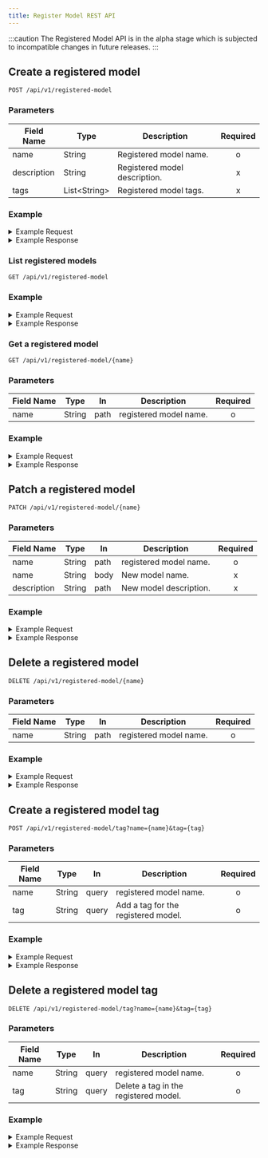 ```yaml
---
title: Register Model REST API
---
```


<!--
Licensed to the Apache Software Foundation (ASF) under one
or more contributor license agreements.  See the NOTICE file
distributed with this work for additional information
regarding copyright ownership.  The ASF licenses this file
to you under the Apache License, Version 2.0 (the
"License"); you may not use this file except in compliance
with the License.  You may obtain a copy of the License at

  http://www.apache.org/licenses/LICENSE-2.0

Unless required by applicable law or agreed to in writing,
software distributed under the License is distributed on an
"AS IS" BASIS, WITHOUT WARRANTIES OR CONDITIONS OF ANY
KIND, either express or implied.  See the License for the
specific language governing permissions and limitations
under the License.
-->

:::caution
The Registered Model API is in the alpha stage which is subjected to incompatible changes in future releases.
:::

## Create a registered model
`POST /api/v1/registered-model`

### Parameters

| Field Name  | Type          | Description                   | Required |
| ----------- | ------------- | ----------------------------- | :------: |
| name        | String        | Registered model name.        |    o     |
| description | String        | Registered model description. |    x     |
| tags        | List<String\> | Registered model tags.        |    x     |

### Example

<details>
<summary>Example Request</summary>
<div>

```shell
curl -X POST -H "Content-Type: application/json" -d '
{
   "name": "example_name",
   "description": "example_description",
   "tags": ["123", "456"]
   }
' http://127.0.0.1:32080/api/v1/registered-model
```
</div>
</details>

<details>
<summary>Example Response</summary>
<div>

```json
{
    "status":"OK",
    "code":200,
    "success":true,
    "message":"Create a registered model instance",
    "result":null,
    "attributes":{}
}
```
</div>
</details>

### List registered models
`GET /api/v1/registered-model`

### Example

<details>
<summary>Example Request</summary>
<div>

```shell
curl -X GET http://127.0.0.1:32080/api/v1/registered-model
```
</div>
</details>

<details>
<summary>Example Response</summary>
<div>

```json
{
   "attributes" : {},
   "code" : 200,
   "message" : "List all registered model instances",
   "result" : [
      {
         "creationTime" : "2021-12-16 10:14:06",
         "description" : "example_description",
         "lastUpdatedTime" : "2021-12-16 10:14:06",
         "name" : "example_name",
         "tags" : [
            "123",
            "456"
         ]
      },
      {
         "creationTime" : "2021-12-16 10:16:25",
         "description" : "example_description",
         "lastUpdatedTime" : "2021-12-16 10:16:25",
         "name" : "example_name1",
         "tags" : [
            "123",
            "456"
         ]
      },
      {
         "creationTime" : "2021-12-12 02:27:05",
         "description" : null,
         "lastUpdatedTime" : "2021-12-14 12:49:33",
         "name" : "register",
         "tags" : []
      }
   ],
   "status" : "OK",
   "success" : true
}
```
</div>
</details>

### Get a registered model
`GET /api/v1/registered-model/{name}`

### Parameters

| Field Name | Type   | In   | Description            | Required |
| ---------- | ------ | ---- | ---------------------- | :------: |
| name       | String | path | registered model name. |    o     |
### Example

<details>
<summary>Example Request</summary>
<div>

```shell
curl -X GET http://127.0.0.1:32080/api/v1/registered-model/example_name
```
</div>
</details>

<details>
<summary>Example Response</summary>
<div>

```json
{
   "attributes" : {},
   "code" : 200,
   "message" : "Get the registered model instance",
   "result" : {
      "creationTime" : "2021-12-16 10:14:06",
      "description" : "example_description",
      "lastUpdatedTime" : "2021-12-16 10:14:06",
      "name" : "example_name",
      "tags" : [
         "123",
         "456"
      ]
   },
   "status" : "OK",
   "success" : true
}
```
</div>
</details>

## Patch a registered model
`PATCH /api/v1/registered-model/{name}`

### Parameters

| Field Name  | Type   | In   | Description            | Required |
| ----------- | ------ | ---- | ---------------------- | :------: |
| name        | String | path | registered model name. |    o     |
| name        | String | body | New model name.        |    x     |
| description | String | path | New model description. |    x     |

### Example

<details>
<summary>Example Request</summary>
<div>

```shell
curl -X PATCH -H "Content-Type: application/json" -d '
{
    "name": "new_name",
    "description": "new_description"
}' http://127.0.0.1:32080/api/v1/registered-model/example_name
```
</div>
</details>


<details>
<summary>Example Response</summary>
<div>

```json
{
   "attributes" : {},
   "code" : 200,
   "message" : "Update the registered model instance",
   "result" : null,
   "status" : "OK",
   "success" : true
}
```
</div>
</details>


## Delete a registered model
`DELETE /api/v1/registered-model/{name}`

### Parameters

| Field Name | Type   | In   | Description            | Required |
| ---------- | ------ | ---- | ---------------------- | :------: |
| name       | String | path | registered model name. |    o     |
### Example

<details>
<summary>Example Request</summary>
<div>

```shell
curl -X DELETE http://127.0.0.1:32080/api/v1/registered-model/example_name
```
</div>
</details>

<details>
<summary>Example Response</summary>
<div>

```json
{
   "attributes" : {},
   "code" : 200,
   "message" : "Delete the registered model instance",
   "result" : null,
   "status" : "OK",
   "success" : true
}
```
</div>
</details>

## Create a registered model tag
`POST /api/v1/registered-model/tag?name={name}&tag={tag}`

### Parameters

| Field Name | Type   | In    | Description                         | Required |
| ---------- | ------ | ----- | ----------------------------------- | :------: |
| name       | String | query | registered model name.              |    o     |
| tag        | String | query | Add a tag for the registered model. |    o     |
### Example

<details>
<summary>Example Request</summary>
<div>

```shell
curl -X POST http://127.0.0.1:32080/api/v1/registered-model/tag?name=example_name&tag=example_tag
```
</div>
</details>

<details>
<summary>Example Response</summary>
<div>

```json
{
    "status":"OK",
    "code":200,
    "success":true,
    "message":"Create a registered model tag instance",
    "result":null,
    "attributes":{}
}
```
</div>
</details>

## Delete a registered model tag
`DELETE /api/v1/registered-model/tag?name={name}&tag={tag}`

### Parameters

| Field Name | Type   | In    | Description                           | Required |
| ---------- | ------ | ----- | ------------------------------------- | :------: |
| name       | String | query | registered model name.                |    o     |
| tag        | String | query | Delete a tag in the registered model. |    o     |
### Example

<details>
<summary>Example Request</summary>
<div>

```shell
curl -X DELETE http://127.0.0.1:32080/api/v1/registered-model/tag?name=example_name&tag=example_tag
```
</div>
</details>

<details>
<summary>Example Response</summary>
<div>

```json
{
   "attributes" : {},
   "code" : 200,
   "message" : "Delete a registered model tag instance",
   "result" : null,
   "status" : "OK",
   "success" : true
}
```
</div>
</details>
